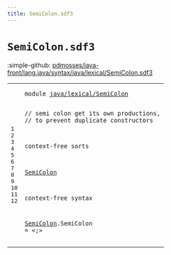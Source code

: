 ```yaml
---
title: SemiColon.sdf3
---
```


# `SemiColon.sdf3`

:simple-github: [pdmosses/java-front/lang.java/syntax/java/lexical/SemiColon.sdf3]

[pdmosses/java-front/lang.java/syntax/java/lexical/SemiColon.sdf3]: https://github.com/pdmosses/java-front/blob/master/lang.java/syntax/java/lexical/SemiColon.sdf3 "The source file on GitHub"

<div class="sdf3"><table class="highlighttable"><tbody><tr><td class="linenos"><div class="linenodiv"><pre><span></span>1
2
3
4
5
6
7
8
9
10
11
12
</pre></div></td>
<td class="code"><pre><code><span class="keyword">module</span> <a href="../../packages/TypeDeclarations.sdf3#java/lexical/SemiColon_86_108" id="java/lexical/SemiColon_7_29" title="Referenced at ../../packages/TypeDeclarations.sdf3 line 6">java/lexical/SemiColon</a>

<span class="layout">//  semi colon get its own productions,</span>
<span class="layout">//  to prevent duplicate constructors</span>

<span class="keyword">context-free sorts</span>

  <a href="../../classes/ClassDeclarations.sdf3#SemiColon_1829_1838" id="SemiColon_132_141" title="Referenced at ../../classes/ClassDeclarations.sdf3 line 67; ../../interfaces/AnnotationTypes.sdf3 line 35; ../../interfaces/InterfaceDeclarations.sdf3 line 47; ../../packages/TypeDeclarations.sdf3 line 18">SemiColon</a>

<span class="keyword">context-free syntax</span>

  <a href="../../classes/ClassDeclarations.sdf3#SemiColon_1829_1838" id="SemiColon_166_175" title="Referenced at ../../classes/ClassDeclarations.sdf3 line 67; ../../interfaces/AnnotationTypes.sdf3 line 35; ../../interfaces/InterfaceDeclarations.sdf3 line 47; ../../packages/TypeDeclarations.sdf3 line 18">SemiColon</a>.<span class="cons_Constructor"><span id="SemiColon_176_185" title="Not referenced locally, nor via imports">SemiColon</span></span> = &lt;<span class="cons_String">;</span>&gt;
</code></pre></td></tr></tbody></table></div>